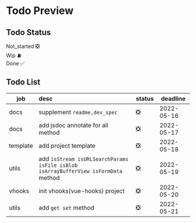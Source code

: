 # Todo Preview

## Todo Status

Not_started ❎  
Wip ⛽️  
Done ✅

## Todo List

| job      | desc                                                                               | status | deadline   |
| -------- | :--------------------------------------------------------------------------------- | ------ | ---------- |
| docs     | supplement `readme,dev_spec`                                                       | ❎     | 2022-05-16 |
| docs     | add jsdoc annotate for all method                                                  | ❎     | 2022-05-17 |
| template | add project template                                                               | ❎     | 2022-05-18 |
| utils    | add `isStream isURLSearchParams isFile isBlob isArrayBufferView isFormData` method | ❎     | 2022-05-19 |
| vhooks   | init vhooks(vue-hooks) project                                                     | ❎     | 2022-05-20 |
| utils    | add `get set` method                                                               | ❎     | 2022-05-21 |
